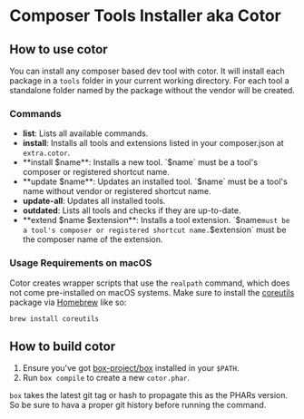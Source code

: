# Composer Tools Installer aka Cotor

## How to use cotor

You can install any composer based dev tool with cotor. It will install each package in a `tools` folder in your current working directory.
For each tool a standalone folder named by the package without the vendor will be created.

### Commands

* **list**: Lists all available commands.
* **install**: Installs all tools and extensions listed in your composer.json at `extra.cotor`.
* **install $name**: Installs a new tool. `$name` must be a tool's composer or registered shortcut name.
* **update $name**: Updates an installed tool. `$name` must be a tool's name without vendor or registered shortcut name.
* **update-all**: Updates all installed tools.
* **outdated**: Lists all tools and checks if they are up-to-date.
* **extend $name $extension**: Installs a tool extension. `$name` must be a tool's composer or registered shortcut name. `$extension` must be the composer name of the extension.

### Usage Requirements on macOS

Cotor creates wrapper scripts that use the `realpath` command, which does not come pre-installed on macOS systems.
Make sure to install the [coreutils](https://formulae.brew.sh/formula/coreutils) package via [Homebrew](https://brew.sh/index_de) like so:

```shell
brew install coreutils
```


## How to build cotor

1. Ensure you've got [box-project/box](https://github.com/box-project/box) installed in your `$PATH`.
2. Run `box compile` to create a new `cotor.phar`.

`box` takes the latest git tag or hash to propagate this as the PHARs version. So be sure to hava a proper git history before running the command.
